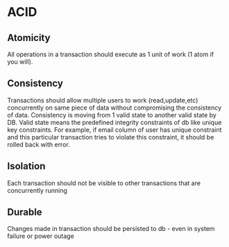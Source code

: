 # ACID
## Atomicity
All operations in a transaction should execute as 1 unit of work (1 atom if you will). 

## Consistency
Transactions should allow multiple users to work (read,update,etc) concurrently on same piece of data without compromising the consistency of data.
Consistency is moving from 1 valid state to another valid state by DB. Valid state means the predefined integrity constraints of db like unique key constraints.
For example, if email column of user has unique constraint and this particular transaction tries to violate this constraint, it should be rolled back with error.

## Isolation
Each transaction should not be visible to other transactions that are concurrently running

## Durable
Changes made in transaction should be persisted to db - even in system failure or power outage
